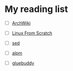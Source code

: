 # My reading list

- [ ] [ArchWiki](https://wiki.archlinux.org/title/Main_page)
- [ ] [Linux From Scratch](https://www.linuxfromscratch.org/)
- [ ] [sed](https://man.archlinux.org/man/sed.1.en)

- [ ] [alpm](https://gitlab.archlinux.org/archlinux/alpm/alpm)
- [ ] [gluebuddy](https://gitlab.archlinux.org/archlinux/gluebuddy)
